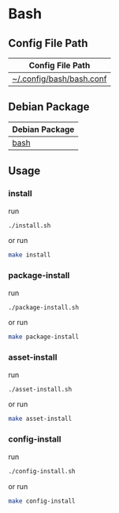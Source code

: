 
# Bash


## Config File Path

| Config File Path |
| --- |
| [~/.config/bash/bash.conf](./asset/overlay/etc/skel/.config/bash/bash.conf) |


## Debian Package

| Debian Package |
| --- |
| [bash](https://packages.debian.org/stable/bash) |




## Usage


### install

run

``` sh
./install.sh
```

or run

``` sh
make install
```


### package-install

run

``` sh
./package-install.sh
```

or run

``` sh
make package-install
```


### asset-install

run

``` sh
./asset-install.sh
```

or run

``` sh
make asset-install
```


### config-install

run

``` sh
./config-install.sh
```

or run

``` sh
make config-install
```
